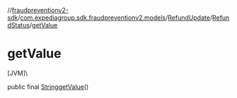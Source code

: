 //[fraudpreventionv2-sdk](../../../../index.md)/[com.expediagroup.sdk.fraudpreventionv2.models](../../index.md)/[RefundUpdate](../index.md)/[RefundStatus](index.md)/[getValue](get-value.md)

# getValue

[JVM]\

public final [String](https://docs.oracle.com/javase/8/docs/api/java/lang/String.html)[getValue](get-value.md)()
